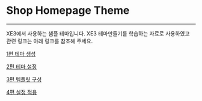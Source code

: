 
# Shop Homepage Theme

---

XE3에서 사용하는 샘플 테마입니다.
XE3 테마만들기를 학습하는 자료로 사용하였고 관련 링크는 아래 링크를 참조해 주세요.

[1편 테마 생성](http://blueng.tistory.com/1)

[2편 테마 설정](http://blueng.tistory.com/2)

[3편 템플릿 구성](http://blueng.tistory.com/3)

[4편 설정 적용](http://blueng.tistory.com/4)